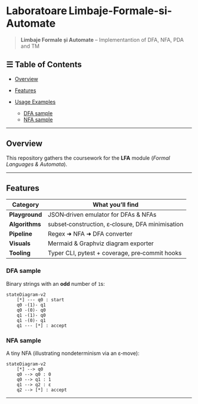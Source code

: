 # Laboratoare Limbaje-Formale-si-Automate

> **Limbaje Formale și Automate** – Implementantion of DFA, NFA, PDA and TM



## ☰ Table of Contents

* [Overview](#overview)
* [Features](#features)
* [Usage Examples](#usage-examples)

  * [DFA sample](#dfa-sample)
  * [NFA sample](#nfa-sample)


---

## Overview

This repository gathers the coursework for the **LFA** module (*Formal  Languages & Automata*). 

---

## Features

| Category       | What you’ll find                                 |
| -------------- | ------------------------------------------------ |
| **Playground** | JSON‑driven emulator for DFAs & NFAs             |
| **Algorithms** | subset‑construction, ε‑closure, DFA minimisation |
| **Pipeline**   | Regex ➜ NFA ➜ DFA converter                      |
| **Visuals**    | Mermaid & Graphviz diagram exporter              |
| **Tooling**    | Typer CLI, pytest + coverage, pre‑commit hooks   |



</details>

### DFA sample

Binary strings with an **odd** number of `1`s:

```mermaid
stateDiagram-v2
    [*] --- q0 : start
    q0 -(1)- q1 
    q0 -(0)- q0 
    q1 -(1)- q0 
    q1 -(0)- q1 
    q1 --- [*] : accept
```

### NFA sample

A tiny NFA (illustrating nondeterminism via an ε‑move):

```mermaid
stateDiagram-v2
    [*] --> q0
    q0 --> q0 : 0
    q0 --> q1 : 1
    q1 --> q2 : ε
    q2 --> [*] : accept
```

---


